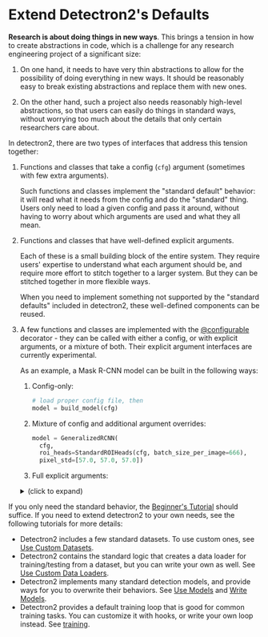# Extend Detectron2's Defaults

__Research is about doing things in new ways__.
This brings a tension in how to create abstractions in code,
which is a challenge for any research engineering project of a significant size:

1. On one hand, it needs to have very thin abstractions to allow for the possibility of doing
   everything in new ways. It should be reasonably easy to break existing
   abstractions and replace them with new ones.

2. On the other hand, such a project also needs reasonably high-level
   abstractions, so that users can easily do things in standard ways,
   without worrying too much about the details that only certain researchers care about.

In detectron2, there are two types of interfaces that address this tension together:

1. Functions and classes that take a config (`cfg`) argument
   (sometimes with few extra arguments).

   Such functions and classes implement
   the "standard default" behavior: it will read what it needs from the
   config and do the "standard" thing.
   Users only need to load a given config and pass it around, without having to worry about
   which arguments are used and what they all mean.

2. Functions and classes that have well-defined explicit arguments.

   Each of these is a small building block of the entire system.
   They require users' expertise to understand what each argument should be,
   and require more effort to stitch together to a larger system.
   But they can be stitched together in more flexible ways.

   When you need to implement something not supported by the "standard defaults"
   included in detectron2, these well-defined components can be reused.

3. A few functions and classes are implemented with the
   [@configurable](../modules/config.html#detectron2.config.configurable)
   decorator - they can be called with either a config, or with explicit arguments, or a mixture of both.
   Their explicit argument interfaces are currently experimental.

   As an example, a Mask R-CNN model can be built in the following ways:

   1. Config-only:
      ```python
      # load proper config file, then
      model = build_model(cfg)
      ```

   2. Mixture of config and additional argument overrides:
      ```python
      model = GeneralizedRCNN(
        cfg,
        roi_heads=StandardROIHeads(cfg, batch_size_per_image=666),
        pixel_std=[57.0, 57.0, 57.0])
      ```

   3. Full explicit arguments:
   <details>
   <summary>
   (click to expand)
   </summary>

   ```python
   model = GeneralizedRCNN(
       backbone=FPN(
           ResNet(
               BasicStem(3, 64, norm="FrozenBN"),
               ResNet.make_default_stages(50, stride_in_1x1=True, norm="FrozenBN"),
               out_features=["res2", "res3", "res4", "res5"],
           ).freeze(2),
           ["res2", "res3", "res4", "res5"],
           256,
           top_block=LastLevelMaxPool(),
       ),
       proposal_generator=RPN(
           in_features=["p2", "p3", "p4", "p5", "p6"],
           head=StandardRPNHead(in_channels=256, num_anchors=3),
           anchor_generator=DefaultAnchorGenerator(
               sizes=[[32], [64], [128], [256], [512]],
               aspect_ratios=[0.5, 1.0, 2.0],
               strides=[4, 8, 16, 32, 64],
               offset=0.0,
           ),
           anchor_matcher=Matcher([0.3, 0.7], [0, -1, 1], allow_low_quality_matches=True),
           box2box_transform=Box2BoxTransform([1.0, 1.0, 1.0, 1.0]),
           batch_size_per_image=256,
           positive_fraction=0.5,
           pre_nms_topk=(2000, 1000),
           post_nms_topk=(1000, 1000),
           nms_thresh=0.7,
       ),
       roi_heads=StandardROIHeads(
           num_classes=80,
           batch_size_per_image=512,
           positive_fraction=0.25,
           proposal_matcher=Matcher([0.5], [0, 1], allow_low_quality_matches=False),
           box_in_features=["p2", "p3", "p4", "p5"],
           box_pooler=ROIPooler(7, (1.0 / 4, 1.0 / 8, 1.0 / 16, 1.0 / 32), 0, "ROIAlignV2"),
           box_head=FastRCNNConvFCHead(
               ShapeSpec(channels=256, height=7, width=7), conv_dims=[], fc_dims=[1024, 1024]
           ),
           box_predictor=FastRCNNOutputLayers(
               ShapeSpec(channels=1024),
               test_score_thresh=0.05,
               box2box_transform=Box2BoxTransform((10, 10, 5, 5)),
               num_classes=80,
           ),
           mask_in_features=["p2", "p3", "p4", "p5"],
           mask_pooler=ROIPooler(14, (1.0 / 4, 1.0 / 8, 1.0 / 16, 1.0 / 32), 0, "ROIAlignV2"),
           mask_head=MaskRCNNConvUpsampleHead(
               ShapeSpec(channels=256, width=14, height=14),
               num_classes=80,
               conv_dims=[256, 256, 256, 256, 256],
           ),
       ),
       pixel_mean=[103.530, 116.280, 123.675],
       pixel_std=[1.0, 1.0, 1.0],
       input_format="BGR",
   )
   ```

   </details>


If you only need the standard behavior, the [Beginner's Tutorial](./getting_started.md)
should suffice. If you need to extend detectron2 to your own needs,
see the following tutorials for more details:

* Detectron2 includes a few standard datasets. To use custom ones, see
  [Use Custom Datasets](./datasets.md).
* Detectron2 contains the standard logic that creates a data loader for training/testing from a
  dataset, but you can write your own as well. See [Use Custom Data Loaders](./data_loading.md).
* Detectron2 implements many standard detection models, and provide ways for you
  to overwrite their behaviors. See [Use Models](./models.md) and [Write Models](./write-models.md).
* Detectron2 provides a default training loop that is good for common training tasks.
  You can customize it with hooks, or write your own loop instead. See [training](./training.md).
